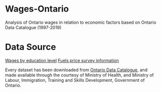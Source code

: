 # Wages-Ontario
Analysis of Ontario wages in relation to economic factors based on Ontario Data Catalogue (1997-2019)

# Data Source

[Wages by education level](https://data.ontario.ca/dataset/wages-by-education-level)
[Fuels price survey information](https://data.ontario.ca/dataset/fuels-price-survey-information)


Every dataset has been downloaded from [Ontario Data Catalogue](data.ontario.ca), and made available through the courtesy of Ministry of Health, and Ministry of Labour, Immigration, Training and Skills Development, Government of Ontario.
